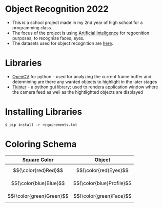 # Object Recognition 2022

- This is a school project made in my 2nd year of high school for a programming class.
- The focus of the project is using [Artificial Inteligence]() for regocnition purposes, to recognize faces, eyes.
- The datasets used for object recognition are [here](https://github.com/opencv/opencv/tree/master/data/haarcascades).

# Libraries

- [OpenCV](https://opencv.org/) for python - used for analyzing the current frame buffer and determining are there any wanted objects to highlight in the later stages
- [Tkinter](https://docs.python.org/3/library/tkinter.html) - a python gui library; used to rendera application window where the camera feed as well as the hightlighted objects are displayed

# Installing Libraries

```
$ pip install -r requirements.txt
```

# Coloring Schema

| Square Color             | Object                    |
| ------------------------ | ------------------------- |
| $${\color{red}Red}$$     | $${\color{red}Eyes}$$     |
| $${\color{blue}Blue}$$   | $${\color{blue}Profile}$$ |
| $${\color{green}Green}$$ | $${\color{green}Face}$$   |
